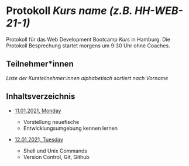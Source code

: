 # Protokoll _Kurs name (z.B. HH-WEB-21-1)_

Protokoll für das Web Development Bootcamp _Kurs_ in Hamburg.
Die Protokoll Besprechung startet morgens um 9:30 Uhr ohne Coaches.

## Teilnehmer\*innen

_Liste der Kursteilnehmer:innen alphabetisch sortiert nach Vorname_

## Inhaltsverzeichnis

- [11.01.2021, Monday](/week1/2021-01-11-monday.md)

  - Vorstellung neuefische
  - Entwicklungsumgebung kennen lernen

- [12.01.2021, Tuesday](/week1/2021-01-12-tuesday.md)

  - Shell und Unix Commands
  - Version Control, Git, Github
